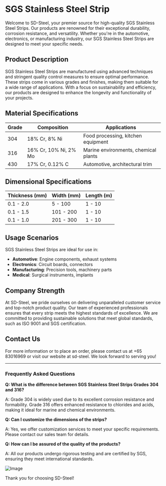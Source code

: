# SGS Stainless Steel Strip

Welcome to SD-Steel, your premier source for high-quality SGS Stainless Steel Strips. Our products are renowned for their exceptional durability, corrosion resistance, and versatility. Whether you're in the automotive, electronics, or manufacturing industry, our SGS Stainless Steel Strips are designed to meet your specific needs.

## Product Description

SGS Stainless Steel Strips are manufactured using advanced techniques and stringent quality control measures to ensure optimal performance. These strips come in various grades and finishes, making them suitable for a wide range of applications. With a focus on sustainability and efficiency, our products are designed to enhance the longevity and functionality of your projects.

## Material Specifications

| Grade | Composition | Applications |
|-------|-------------|--------------|
| 304    | 18% Cr, 8% Ni | Food processing, kitchen equipment |
| 316    | 16% Cr, 10% Ni, 2% Mo | Marine environments, chemical plants |
| 430    | 17% Cr, 0.12% C | Automotive, architectural trim |

## Dimensional Specifications

| Thickness (mm) | Width (mm) | Length (m) |
|----------------|------------|------------|
| 0.1 - 2.0      | 5 - 100    | 1 - 10     |
| 0.1 - 1.5      | 101 - 200  | 1 - 10     |
| 0.1 - 1.0      | 201 - 300  | 1 - 10     |

## Usage Scenarios

SGS Stainless Steel Strips are ideal for use in:

- **Automotive**: Engine components, exhaust systems
- **Electronics**: Circuit boards, connectors
- **Manufacturing**: Precision tools, machinery parts
- **Medical**: Surgical instruments, implants

## Company Strength

At SD-Steel, we pride ourselves on delivering unparalleled customer service and top-notch product quality. Our team of experienced professionals ensures that every strip meets the highest standards of excellence. We are committed to providing sustainable solutions that meet global standards, such as ISO 9001 and SGS certification.

## Contact Us

For more information or to place an order, please contact us at +65 83016969 or visit our website at  sd-steel. We look forward to serving you!

---

### Frequently Asked Questions

**Q: What is the difference between SGS Stainless Steel Strips Grades 304 and 316?**

A: Grade 304 is widely used due to its excellent corrosion resistance and formability. Grade 316 offers enhanced resistance to chlorides and acids, making it ideal for marine and chemical environments.

**Q: Can I customize the dimensions of the strips?**

A: Yes, we offer customization services to meet your specific requirements. Please contact our sales team for details.

**Q: How can I be assured of the quality of the products?**

A: All our products undergo rigorous testing and are certified by SGS, ensuring they meet international standards.

![Image](https://github.com/user-attachments/assets/2567258e-e124-4816-932d-1809bd27ef0b)

Thank you for choosing SD-Steel!